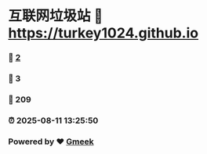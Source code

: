 # 互联网垃圾站 :link: https://turkey1024.github.io 
### :page_facing_up: [2](https://turkey1024.github.io/tag.html) 
### :speech_balloon: 3 
### :hibiscus: 209 
### :alarm_clock: 2025-08-11 13:25:50 
### Powered by :heart: [Gmeek](https://github.com/Meekdai/Gmeek)
